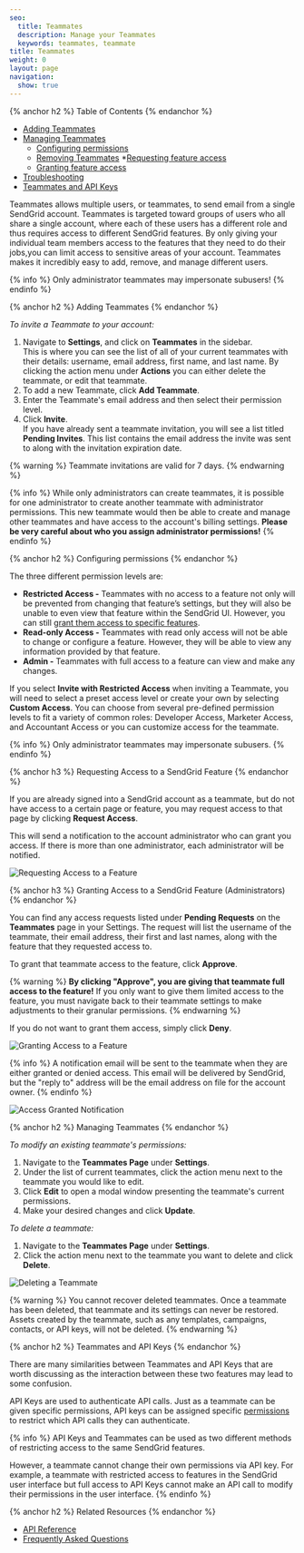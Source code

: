 ```yaml
---
seo:
  title: Teammates
  description: Manage your Teammates
  keywords: teammates, teammate
title: Teammates
weight: 0
layout: page
navigation:
  show: true
---
```


{% anchor h2 %}
Table of Contents
{% endanchor %}

* [Adding Teammates](#-Adding-Teammates)
* [Managing Teammates](#-Managing-Teammates)
  * [Configuring permissions](#-Configuring-permisisons)
  * [Removing Teammates](#-Removing-Teammates)
  *[Requesting feature access](#-Requesting-feature-access)
  * [Granting feature access](#-Granting-feature-access)
* [Troubleshooting](#-Troubleshooting)
* [Teammates and API Keys](#-Teammates-and-API-Keys)



Teammates allows multiple users, or teammates, to send email from a single SendGrid account. Teammates is targeted toward groups of users who all share a single account, where each of these users has a different role and thus requires access to different SendGrid features. By only giving your individual team members access to the features that they need to do their jobs,you can limit access to sensitive areas of your account. Teammates makes it incredibly easy to add, remove, and manage different users.


{% info %}
Only administrator teammates may impersonate subusers!
{% endinfo %}

{% anchor h2 %}
Adding Teammates
{% endanchor %}

_To invite a Teammate to your account:_

1. Navigate to **Settings**, and click on **Teammates** in the sidebar.
<br>This is where you can see the list of all of your current teammates with their details: username, email address, first name, and last name. By clicking the action menu under **Actions** you can either delete the teammate, or edit that teammate.
2. To add a new Teammate, click **Add Teammate**. 
3. Enter the Teammate's email address and then select their permission level. 
4. Click **Invite**. 
<br>If you have already sent a teammate invitation, you will see a list titled **Pending Invites**. This list contains the email address the invite was sent to along with the invitation expiration date.

{% warning %}
Teammate invitations are valid for 7 days.
{% endwarning %}

{% info %}
While only administrators can create teammates, it is possible for one administrator to create another teammate with administrator permissions. This new teammate would then be able to create and manage other teammates and have access to the account's billing settings. **Please be very careful about who you assign administrator permissions!**
{% endinfo %}

{% anchor h2 %}
Configuring permissions
{% endanchor %}

The three different permission levels are:

* **Restricted Access -** Teammates with no access to a feature not only will be prevented from changing that feature’s settings, but they will also be unable to even view that feature within the SendGrid UI. However, you can still [grant them access to specific features](#-Granting-feature-access).
* **Read-only Access -** Teammates with read only access will not be able to change or configure a feature. However, they will be able to view any information provided by that feature.
* **Admin -** Teammates with full access to a feature can view and make any changes.

If you select **Invite with Restricted Access** when inviting a Teammate, you will need to select a preset access level or create your own by selecting **Custom Access**.  You can choose from several pre-defined permission levels to fit a variety of common roles: Developer Access, Marketer Access, and Accountant Access or you can customize access for the teammate.

{% info %}
Only administrator teammates may impersonate subusers.
{% endinfo %}

{% anchor h3 %}
Requesting Access to a SendGrid Feature
{% endanchor %}

If you are already signed into a SendGrid account as a teammate, but do not have access to a certain page or feature, you may request access to that page by clicking **Request Access**.

This will send a notification to the account administrator who can grant you access. If there is more than one administrator, each administrator will be notified.

![Requesting Access to a Feature]({{root_url}}/images/teammates_7.png)

{% anchor h3 %}
Granting Access to a SendGrid Feature (Administrators)
{% endanchor %}

You can find any access requests listed under **Pending Requests** on the **Teammates** page in your Settings. The request will list the username of the teammate, their email address, their first and last names, along with the feature that they requested access to.

To grant that teammate access to the feature, click **Approve**.

{% warning %}
**By clicking "Approve", you are giving that teammate full access to the feature!** If you only want to give them limited access to the feature, you must navigate back to their teammate settings to make adjustments to their granular permissions.
{% endwarning %}

If you do not want to grant them access, simply click **Deny**.

![Granting Access to a Feature]({{root_url}}/images/teammates_9.png)

{% info %}
A notification email will be sent to the teammate when they are either granted or denied access. This email will be delivered by SendGrid, but the "reply to" address will be the email address on file for the account owner.
{% endinfo %}

![Access Granted Notification]({{root_url}}/images/teammates_11.png)

{% anchor h2 %}
Managing Teammates
{% endanchor %}

_To modify an existing teammate's permissions:_ 

1. Navigate to the **Teammates Page** under **Settings**. 
1. Under the list of current teammates, click the action menu next to the teammate you would like to edit.
1. Click **Edit** to open a modal window presenting the teammate's current permissions. 
1. Make your desired changes and click **Update**.

_To delete a teammate:_
1. Navigate to the **Teammates Page** under **Settings**. 
1. Click the action menu next to the teammate you want to delete and click **Delete**.

![Deleting a Teammate]({{root_url}}/images/teammates_10.png)

{% warning %}
You cannot recover deleted teammates. Once a teammate has been deleted, that teammate and its settings can never be restored. Assets created by the teammate, such as any templates, campaigns, contacts, or API keys, will not be deleted.
{% endwarning %}

{% anchor h2 %}
Teammates and API Keys
{% endanchor %}

There are many similarities between Teammates and API Keys that are worth discussing as the interaction between these two features may lead to some confusion.

API Keys are used to authenticate API calls. Just as a teammate can be given specific permissions, API keys can be assigned specific [permissions]({{root_url}}/API_Reference/Web_API_v3/API_Keys/api_key_permissions_list.html) to restrict which API calls they can authenticate.

{% info %}
API Keys and Teammates can be used as two different methods of restricting access to the same SendGrid features.

However, a teammate cannot change their own permissions via API key. For example, a teammate with restricted access to features in the SendGrid user interface but full access to API Keys cannot make an API call to modify their permissions in the user interface.
{% endinfo %}


{% anchor h2 %}
Related Resources
{% endanchor %}

* [API Reference]({{root_url}}/API_Reference/Web_API_v3/teammates.html)
* [Frequently Asked Questions]({{root_url}}/Classroom/Basics/Account/teammates_faq.html)
